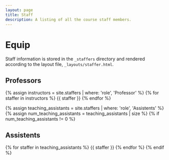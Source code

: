 ```yaml
---
layout: page
title: Staff
description: A listing of all the course staff members.
---
```


# Equip

Staff information is stored in the `_staffers` directory and rendered according to the layout file, `_layouts/staffer.html`.

## Professors

{% assign instructors = site.staffers | where: 'role', 'Professor' %}
{% for staffer in instructors %}
{{ staffer }}
{% endfor %}

{% assign teaching_assistants = site.staffers | where: 'role', 'Assistents' %}
{% assign num_teaching_assistants = teaching_assistants | size %}
{% if num_teaching_assistants != 0 %}
## Assistents

{% for staffer in teaching_assistants %}
{{ staffer }}
{% endfor %}
{% endif %}
